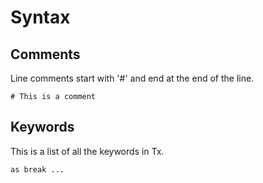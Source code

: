 # Syntax

## Comments

Line comments start with '#' and end at the end of the line.

    # This is a comment

## Keywords

This is a list of all the keywords in Tx.

    as break ...


